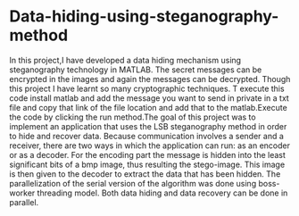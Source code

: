 # Data-hiding-using-steganography-method
In this project,I have developed a data hiding mechanism using steganography technology in MATLAB. The secret messages can be encrypted in the images and again the messages can be decrypted. Though this project I have learnt so many cryptographic techniques.
T execute this code install matlab and add the message you want to send in private in a txt file and copy that link of the file location and add that to the matlab.Execute the code by clicking the run method.The goal of this project was to implement an application that uses the LSB steganography method in order to hide and recover data. Because communication involves a sender and a receiver, there are two ways in which the application can run: as an encoder or as a decoder. For the encoding part the message is hidden into the least significant bits of a bmp image, thus resulting the stego-image. This image is then given to the decoder to extract the data that has been hidden. The parallelization of the serial version of the algorithm was done using boss-worker threading model. Both data hiding and data recovery can be done in parallel.
